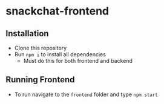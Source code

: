 # snackchat-frontend

## Installation

- Clone this repository
- Run `npm i` to install all dependencies
  - Must do this for both frontend and backend

## Running Frontend

- To run navigate to the `frontend` folder and type `npm start`
